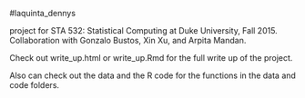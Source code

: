 #laquinta_dennys

project for STA 532: Statistical Computing at Duke University, Fall 2015. Collaboration with Gonzalo Bustos, Xin Xu, and Arpita Mandan.

Check out write_up.html or write_up.Rmd for the full write up of the project. 

Also can check out the data and the R code for the functions in the data and code folders. 
